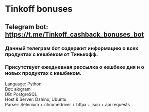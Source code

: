 # Tinkoff bonuses
## Telegram bot: https://t.me/Tinkoff_cashback_bonuses_bot
### Данный телеграм бот содержит информацию о всех продуктах с кешбеком от Тинькофф.
### Присутствует ежедневная рассылка о кешбеке дня и о новых продуктах с кешбеком.
Language: Python  
Bot: aiogram  
DB: PostgreSQL  
Host & Server: Dzhino, Ubuntu  
Parser: Selenium + chromedriver + httpx + json + api requests  
